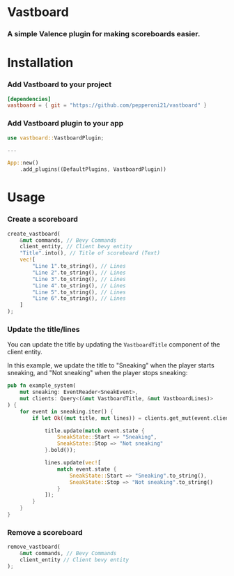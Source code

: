 # Vastboard
### A simple Valence plugin for making scoreboards easier.

# Installation
### Add Vastboard to your project
```toml
[dependencies]
vastboard = { git = "https://github.com/pepperoni21/vastboard" }
```
### Add Vastboard plugin to your app
```rust
use vastboard::VastboardPlugin;

---

App::new()
    .add_plugins((DefaultPlugins, VastboardPlugin))
```

# Usage
### Create a scoreboard
```rust
create_vastboard(
    &mut commands, // Bevy Commands
    client_entity, // Client bevy entity
    "Title".into(), // Title of scoreboard (Text)
    vec![
        "Line 1".to_string(), // Lines
        "Line 2".to_string(), // Lines
        "Line 3".to_string(), // Lines
        "Line 4".to_string(), // Lines
        "Line 5".to_string(), // Lines
        "Line 6".to_string(), // Lines
    ]
);
```
### Update the title/lines
You can update the title by updating the `VastboardTitle` component of the client entity.

In this example, we update the title to "Sneaking" when the player starts sneaking, and "Not sneaking" when the player stops sneaking:
```rust
pub fn example_system(
    mut sneaking: EventReader<SneakEvent>,
    mut clients: Query<(&mut VastboardTitle, &mut VastboardLines)>
) {
    for event in sneaking.iter() {
        if let Ok((mut title, mut lines)) = clients.get_mut(event.client) {

            title.update(match event.state {
                SneakState::Start => "Sneaking",
                SneakState::Stop => "Not sneaking"
            }.bold());

            lines.update(vec![
                match event.state {
                    SneakState::Start => "Sneaking".to_string(),
                    SneakState::Stop => "Not sneaking".to_string()
                }
            ]);
        }
    }
}
```

### Remove a scoreboard
```rust
remove_vastboard(
    &mut commands, // Bevy Commands
    client_entity // Client bevy entity
);
```